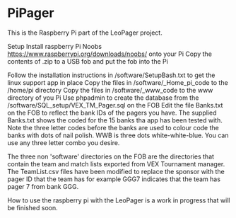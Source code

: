 # PiPager
This is the Raspberry Pi part of the LeoPager project.

Setup
Install raspberry Pi Noobs https://www.raspberrypi.org/downloads/noobs/ onto your Pi
Copy the contents of .zip to a USB fob and put the fob into the Pi

Follow the installation instructions in /software/SetupBash.txt to get the linux support app in place
Copy the files in /software/_Home_pi_code to the /home/pi directory
Copy the files in /software/_www_code to the www directory of you Pi
Use phpadmin to create the database from the /software/SQL_setup/VEX_TM_Pager.sql on the FOB
Edit the file Banks.txt on the FOB to reflect the bank IDs of the pagers you have. The supplied Banks.txt shows the coded for the 15 banks tha app has been tested with. Note the three letter codes before the banks are used to colour code the banks with dots of nail polish. WWB is three dots white-white-blue. You can use any three letter combo you desire.

The three non 'software' directories on the FOB are the directories that contain the team and match lists exported from VEX Tournament manager. The TeamList.csv files have been modified to replace the sponsor with the pager ID that the team has for example GGG7 indicates that the team has pager 7 from bank GGG.


How to use the raspberry pi with the LeoPager is a work in progress that will be finished soon.
